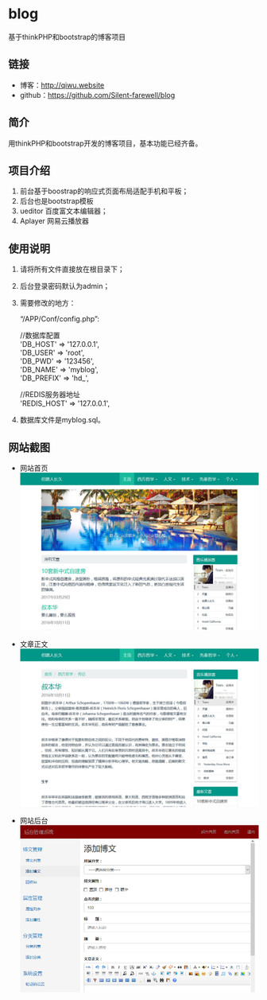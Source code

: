 # blog
基于thinkPHP和bootstrap的博客项目 

## 链接
- 博客：http://qiwu.website  
- github：https://github.com/Silent-farewell/blog    

## 简介  

用thinkPHP和bootstrap开发的博客项目，基本功能已经齐备。

## 项目介绍
1. 前台基于boostrap的响应式页面布局适配手机和平板；
2. 后台也是bootstrap模板
3. ueditor 百度富文本编辑器；
4. Aplayer 网易云播放器

## 使用说明
1. 请将所有文件直接放在根目录下；
2. 后台登录密码默认为admin；
3. 需要修改的地方：  

   “/APP/Conf/config.php”:    
   
   //数据库配置   
   'DB_HOST' => '127.0.0.1',    
   'DB_USER' => 'root',      
   'DB_PWD' => '123456',    
   'DB_NAME' => 'myblog',    
   'DB_PREFIX' => 'hd_',   

    //REDIS服务器地址   
    'REDIS_HOST' => '127.0.0.1',   
4. 数据库文件是myblog.sql。

## 网站截图
- 网站首页
![image](https://github.com/Silent-farewell/blog/blob/master/screenshots/shouye01.jpg)

- 文章正文
![image](https://github.com/Silent-farewell/blog/blob/master/screenshots/zhengwen01.jpg)

- 网站后台
![image](https://github.com/Silent-farewell/blog/blob/master/screenshots/houtai02.jpg)
